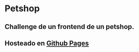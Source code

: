 # Petshop
## Challenge de un frontend de un petshop.
## Hosteado en [Github Pages](https://matijuncos.github.io/petshop/)
